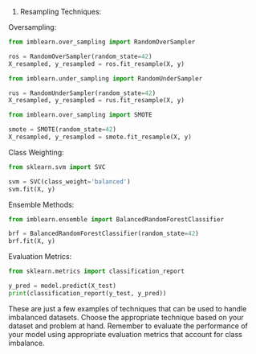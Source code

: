 1. Resampling Techniques:

Oversampling:

```python
from imblearn.over_sampling import RandomOverSampler

ros = RandomOverSampler(random_state=42)
X_resampled, y_resampled = ros.fit_resample(X, y)

```

```python
from imblearn.under_sampling import RandomUnderSampler

rus = RandomUnderSampler(random_state=42)
X_resampled, y_resampled = rus.fit_resample(X, y)

```

```python
from imblearn.over_sampling import SMOTE

smote = SMOTE(random_state=42)
X_resampled, y_resampled = smote.fit_resample(X, y)

```

Class Weighting:

```python
from sklearn.svm import SVC

svm = SVC(class_weight='balanced')
svm.fit(X, y)
```

Ensemble Methods:

```python
from imblearn.ensemble import BalancedRandomForestClassifier

brf = BalancedRandomForestClassifier(random_state=42)
brf.fit(X, y)

```

Evaluation Metrics:

```python
from sklearn.metrics import classification_report

y_pred = model.predict(X_test)
print(classification_report(y_test, y_pred))

```

These are just a few examples of techniques that can be used to handle imbalanced datasets. Choose the appropriate technique based on your dataset and problem at hand. Remember to evaluate the performance of your model using appropriate evaluation metrics that account for class imbalance.